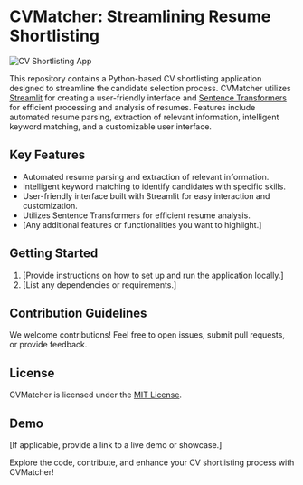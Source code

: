 # CVMatcher: Streamlining Resume Shortlisting

![CV Shortlisting App](images/1.jpg)


This repository contains a Python-based CV shortlisting application designed to streamline the candidate selection process. CVMatcher utilizes [Streamlit](https://streamlit.io/) for creating a user-friendly interface and [Sentence Transformers](https://www.sbert.net/) for efficient processing and analysis of resumes. Features include automated resume parsing, extraction of relevant information, intelligent keyword matching, and a customizable user interface.

## Key Features
- Automated resume parsing and extraction of relevant information.
- Intelligent keyword matching to identify candidates with specific skills.
- User-friendly interface built with Streamlit for easy interaction and customization.
- Utilizes Sentence Transformers for efficient resume analysis.
- [Any additional features or functionalities you want to highlight.]

## Getting Started
1. [Provide instructions on how to set up and run the application locally.]
2. [List any dependencies or requirements.]

## Contribution Guidelines
We welcome contributions! Feel free to open issues, submit pull requests, or provide feedback.

## License
CVMatcher is licensed under the [MIT License](LICENSE).

## Demo
[If applicable, provide a link to a live demo or showcase.]

Explore the code, contribute, and enhance your CV shortlisting process with CVMatcher!
